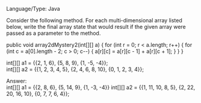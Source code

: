Language/Type: Java

Consider the following method. For each multi-dimensional array listed below, write the final array state that would result if the given array were passed as a parameter to the method.

public void array2dMystery2(int[][] a) {
    for (int r = 0; r < a.length; r++) {
        for (int c = a[0].length - 2; c > 0; c--) {
            a[r][c] = a[r][c - 1] + a[r][c + 1];
        }
    }
}

int[][] a1 = {{2, 1, 6}, {5, 8, 9}, {1, -5, -4}};	
int[][] a2 = {{1, 2, 3, 4, 5}, {2, 4, 6, 8, 10}, {0, 1, 2, 3, 4}};

Answer:      
int[][] a1 = {{2, 8, 6}, {5, 14, 9}, {1, -3, -4}}
int[][] a2 = {{1, 11, 10, 8, 5}, {2, 22, 20, 16, 10}, {0, 7, 7, 6, 4}};
